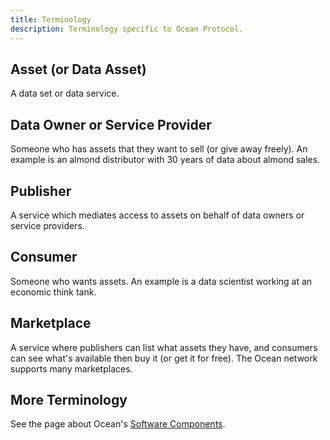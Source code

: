 ```yaml
---
title: Terminology
description: Terminology specific to Ocean Protocol.
---
```


## Asset (or Data Asset)

A data set or data service.

## Data Owner or Service Provider

Someone who has assets that they want to sell (or give away freely). An example is an almond distributor with 30 years of data about almond sales.

## Publisher

A service which mediates access to assets on behalf of data owners or service providers.

## Consumer

Someone who wants assets. An example is a data scientist working at an economic think tank.

## Marketplace

A service where publishers can list what assets they have, and consumers can see what's available then buy it (or get it for free). The Ocean network supports many marketplaces.

## More Terminology

See the page about Ocean's [Software Components](/concepts/components/).
